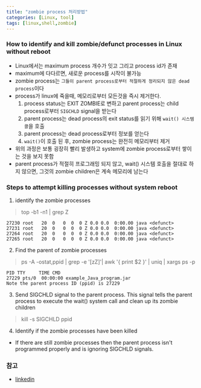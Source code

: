```yaml
---
title: "zombie process 처리방법"
categories: [Linux, tool]
tags: [linux,shell,zombie]
---
```


### How to identify and kill zombie/defunct processes in Linux without reboot

- Linux에서는 maximum process 개수가 잇고 그리고 process id가 존재
- maximum에 다다르면, 새로운 process를 시작이 불가능
- zombie process는 `그들이 parent process로부터 적절하게 정리되지 않은 dead process`이다
- process가 linux에 죽을때, 메모리로부터 모든것을 즉시 제거한다.
    1. process status는 EXIT ZOMBIE로 변하고 parent process는 child process로부터 `SIGCHLD` signal을 받는다
    2. parent process는 dead process의 exit status를 읽기 위해 `wait() 시스템 콜`을 호출
    3. parent process는 dead process로부터 정보를 얻는다
    4. `wait()`이 호출 된 후, zombie process는 완전히 메모리부터 제거
- 위의 과정은 보통 굉장히 빨리 발생하고 system에 zombie process로부터 쌓이는 것을 보지 못함
- parent process가 적절히 프로그래밍 되지 않고, wait() 시스템 호출을 절대로 하지 않으면, 그것의 zombie children은 계속 메모리에 남는다

### Steps to attempt killing processes without system reboot

1. identify the zombie processes

> top -b1 -n1 | grep Z

```
27230 root   20  0   0  0  0 Z 0.0 0.0  0:00.00 java <defunct>
27231 root   20  0   0  0  0 Z 0.0 0.0  0:00.00 java <defunct>
27264 root   20  0   0  0  0 Z 0.0 0.0  0:00.00 java <defunct>
27265 root   20  0   0  0  0 Z 0.0 0.0  0:00.00 java <defunct>
```

2. Find the parent of zombie processes

> ps -A -ostat,ppid | grep -e '[zZ]'| awk '{ print $2 }' | uniq | xargs ps -p

```
PID TTY     TIME CMD
27229 pts/0  00:00:00 example_Java_program.jar
Note the parent process ID (ppid) is 27229
```

3. Send SIGCHLD signal to the parent process. This signal tells the parent process to execute the wait() system call and clean up its zombie children

> kill -s SIGCHLD ppid

4. Identify if the zombie processes have been killed

- If there are still zombie processes then the parent process isn't programmed properly and is ignoring SIGCHLD signals.

### 참고

- [linkedin](https://www.linkedin.com/pulse/how-identify-kill-zombiedefunct-processes-linux-without-george-gabra)
